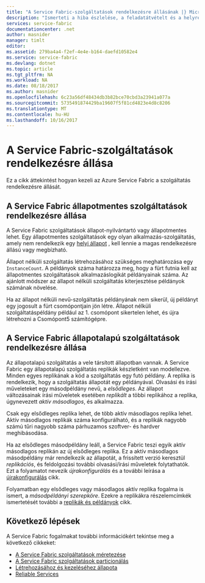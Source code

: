 ```yaml
---
title: "A Service Fabric-szolgáltatások rendelkezésre állásának |} Microsoft Docs"
description: "Ismerteti a hiba észlelése, a feladatátvételt és a helyreállítási szolgáltatások"
services: service-fabric
documentationcenter: .net
author: masnider
manager: timlt
editor: 
ms.assetid: 279ba4a4-f2ef-4e4e-b164-daefd10582e4
ms.service: service-fabric
ms.devlang: dotnet
ms.topic: article
ms.tgt_pltfrm: NA
ms.workload: NA
ms.date: 08/18/2017
ms.author: masnider
ms.openlocfilehash: 6c23a56df48434db3b82bce70cbd3a23941a077a
ms.sourcegitcommit: 5735491874429ba19607f5f81cd4823e4d8c8206
ms.translationtype: MT
ms.contentlocale: hu-HU
ms.lasthandoff: 10/16/2017
---
```

# <a name="availability-of-service-fabric-services"></a>A Service Fabric-szolgáltatások rendelkezésre állása
Ez a cikk áttekintést hogyan kezeli az Azure Service Fabric a szolgáltatás rendelkezésre állását.

## <a name="availability-of-service-fabric-stateless-services"></a>A Service Fabric állapotmentes szolgáltatások rendelkezésre állása
A Service Fabric szolgáltatások állapot-nyilvántartó vagy állapotmentes lehet. Egy állapotmentes szolgáltatások egy olyan alkalmazás-szolgáltatás, amely nem rendelkezik egy [helyi állapot](service-fabric-concepts-state.md) , kell lennie a magas rendelkezésre állású vagy megbízható.

Állapot nélküli szolgáltatás létrehozásához szükséges meghatározása egy `InstanceCount`. A példányok száma határozza meg, hogy a fürt futnia kell az állapotmentes szolgáltatások alkalmazáslogikát példányainak száma. Az ajánlott módszer az állapot nélküli szolgáltatás kiterjesztése példányok számának növelése.

Ha az állapot nélküli nevű-szolgáltatás példányának nem sikerül, új példányt egy jogosult a fürt csomópontjain jön létre. Állapot nélküli szolgáltatáspéldány például az 1. csomópont sikertelen lehet, és újra létrehozni a Csomópont5 számítógépre.

## <a name="availability-of-service-fabric-stateful-services"></a>A Service Fabric állapotalapú szolgáltatások rendelkezésre állása
Az állapotalapú szolgáltatás a vele társított állapotban vannak. A Service Fabric egy állapotalapú szolgáltatás replikák készletként van modellezve. Minden egyes replikának a kód a szolgáltatás egy futó példány. A replika is rendelkezik, hogy a szolgáltatás állapotát egy példányával. Olvasási és írási műveleteket egy másodpéldány nevű, a *elsődleges*. Az állapot változásainak írási műveletek esetében *replikált* a többi replikához a replika, úgynevezett *aktív másodlagos*, és alkalmazza. 

Csak egy elsődleges replika lehet, de több aktív másodlagos replika lehet. Aktív másodlagos replikák száma konfigurálható, és a replikák nagyobb számú tűri nagyobb száma párhuzamos szoftver- és hardver meghibásodása.

Ha az elsődleges másodpéldány leáll, a Service Fabric teszi egyik aktív másodlagos replikán az új elsődleges replika. Ez a aktív másodlagos másodpéldány már rendelkezik az állapotát, a frissített verzió keresztül *replikációs*, és feldolgozási további olvasási/írási műveletek folytathatók. Ezt a folyamatot nevezik *újrakonfigurálás* és a további leírása a [újrakonfigurálás](service-fabric-concepts-reconfiguration.md) cikk.

Folyamatban egy elsődleges vagy másodlagos aktív replika fogalma is ismert, a *másodpéldányi szerepköre*. Ezekre a replikákra részelemcímkék ismertetését további a [replikák és példányok](service-fabric-concepts-replica-lifecycle.md) cikk. 

## <a name="next-steps"></a>Következő lépések
A Service Fabric fogalmakat további információkért tekintse meg a következő cikkeket:

- [A Service Fabric szolgáltatások méretezése](service-fabric-concepts-scalability.md)
- [A Service Fabric szolgáltatások particionálás](service-fabric-concepts-partitioning.md)
- [Létrehozásához és kezeléséhez állapota](service-fabric-concepts-state.md)
- [Reliable Services](service-fabric-reliable-services-introduction.md)

